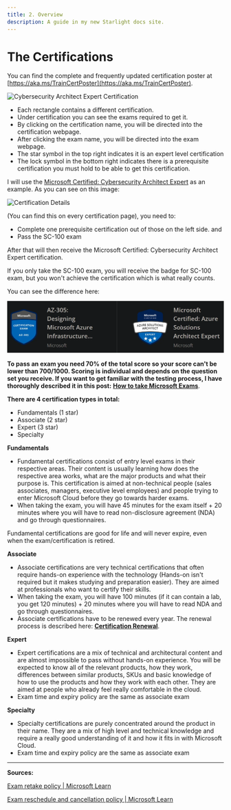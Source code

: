 ```yaml
---
title: 2. Overview
description: A guide in my new Starlight docs site.
---
```


# The Certifications

You can find the complete and frequently updated certification poster at [https://aka.ms/TrainCertPoster](https://aka.ms/TrainCertPoster).

<img title="" src="../../assets/images/cysecarchitectexpert.webp" alt="Cybersecurity Architect Expert Certification">

* Each rectangle contains a different certification.
* Under certification you can see the exams required to get it.
* By clicking on the certification name, you will be directed into the certification webpage.
* After clicking the exam name, you will be directed into the exam webpage.
* The star symbol in the top right indicates it is an expert level certification
* The lock symbol in the bottom right indicates there is a prerequisite certification you must hold to be able to get this certification.

I will use the [Microsoft Certified: Cybersecurity Architect Expert](https://docs.microsoft.com/en-us/certifications/cybersecurity-architect-expert/?WT.mc_id=certposter_poster-wwl%3FWT.mc_id%3Dcertposter_poster-wwl) as an example. As you can see on this image:

<img title="" src="../../assets/images/certificationdetails.webp" alt="Certification Details">

(You can find this on every certification page), you need to:

* Complete one prerequisite certification out of those on the left side.
  and
* Pass the SC-100 exam

After that will then receive the Microsoft Certified: Cybersecurity Architect Expert certification.

If you only take the SC-100 exam, you will receive the badge for SC-100 exam, but you won't achieve the certification which is what really counts.

You can see the difference here:

<img title="" src="/Images/badgedifference.webp" alt="AZ-305 and Azure Solutions Architect Expert badge difference">

**To pass an exam you need 70% of the total score so your score can't be lower than 700/1000. Scoring is individual and depends on the question set you receive. If you want to get familiar with the testing process, I have thoroughly described it in this post:** [**How to take Microsoft Exams**](%20%20%20%20%20%20How%20to%20take%20Microsoft%20Exams.md).

**There are 4 certification types in total:**

* Fundamentals (1 star)
* Associate (2 star)
* Expert (3 star)
* Specialty

**Fundamentals** 

* Fundamental certifications consist of entry level exams in their respective areas. Their content is usually learning how does the respective area works, what are the major products and what their purpose is. This certification is aimed at non-technical people (sales associates, managers, executive level employees) and people trying to enter Microsoft Cloud before they go towards harder exams.
* When taking the exam, you will have 45 minutes for the exam itself + 20 minutes where you will have to read non-disclosure agreement (NDA) and go through questionnaires.

Fundamental certifications are good for life and will never expire, even when the exam/certification is retired.

**Associate** 

* Associate certifications are very technical certifications that often require hands-on experience with the technology (Hands-on isn't required but it makes studying and preparation easier). They are aimed at professionals who want to certify their skills.
* When taking the exam, you will have 100 minutes (if it can contain a lab, you get 120 minutes) + 20 minutes where you will have to read NDA and go through questionnaires.
* Associate certifications have to be renewed every year. The renewal process is described here: [**Certification Renewal**](%20%20Certification%20Renewal.md).

**Expert**

* Expert certifications are a mix of technical and architectural content and are almost impossible to pass without hands-on experience. You will be expected to know all of the relevant products, how they work, differences between similar products, SKUs and basic knowledge of how to use the products and how they work with each other. They are aimed at people who already feel really comfortable in the cloud.
* Exam time and expiry policy are the same as associate exam

**Specialty**

* Specialty certifications are purely concentrated around the product in their name. They are a mix of high level and technical knowledge and require a really good understanding of it and how it fits in with Microsoft Cloud.
* Exam time and expiry policy are the same as associate exam

---

**Sources:**

[Exam retake policy | Microsoft Learn](https://learn.microsoft.com/en-us/certifications/exam-retake-policy)

[Exam reschedule and cancellation policy | Microsoft Learn](https://learn.microsoft.com/en-us/certifications/exam-reschedule-and-cancellation-policy)
